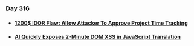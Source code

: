 ### Day 316

#### [<ul><li>1200$ IDOR Flaw: Allow Attacker To Approve Project Time Tracking</ul></li>](https://medium.com/@a13h1/1200-idor-flaw-allow-attacker-to-approve-project-time-tracking-a9f64c06732a)
#### [<ul><li>AI Quickly Exposes 2-Minute DOM XSS in JavaScript Translation</ul></li>](https://twitter.com/naglinagli/status/1723735631182844356)
